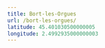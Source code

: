 ```yaml
---
title: Bort-les-Orgues
url: /bort-les-orgues/
latitude: 45.401030500000005
longitude: 2.4992935000000003
---
```

